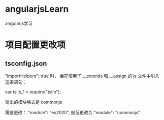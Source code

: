# angularjsLearn
angularjs学习


# 项目配置更改项

## tsconfig.json
"importHelpers": true 时， 会在使用了 __extends 和 __assign 的 js 文件中引入这条语句：

var tslib_1 = require("tslib");

输出的模块格式是 commonjs

需要更改：
    "module": "es2020",  规范更改为
    "module": "commonjs"


